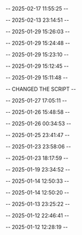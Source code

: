 -- 2025-02-17 11:55:25 -- 

-- 2025-02-13 23:14:51 -- 

-- 2025-01-29 15:26:03 -- 

-- 2025-01-29 15:24:48 -- 

-- 2025-01-29 15:23:10 -- 

-- 2025-01-29 15:12:45 -- 

-- 2025-01-29 15:11:48 -- 

-- CHANGED THE SCRIPT --  

-- 2025-01-27 17:05:11 -- 

-- 2025-01-26 15:48:58 -- 

-- 2025-01-26 00:34:53 -- 

-- 2025-01-25 23:41:47 -- 

-- 2025-01-23 23:58:06 -- 

-- 2025-01-23 18:17:59 -- 

-- 2025-01-19 23:34:52 -- 

-- 2025-01-14 12:50:33 -- 

-- 2025-01-14 12:50:20 -- 

-- 2025-01-13 23:25:22 -- 

-- 2025-01-12 22:46:41 -- 

-- 2025-01-12 12:28:19 -- 
